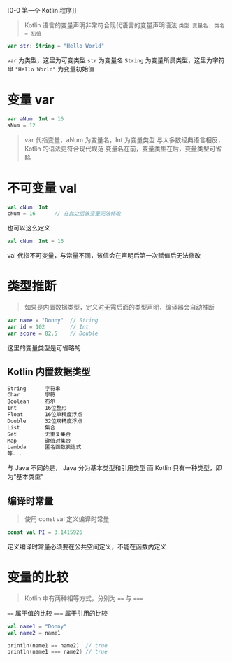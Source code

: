 [0-0 第一个 Kotlin 程序]]

> Kotlin 语言的变量声明非常符合现代语言的变量声明语法
> `类型 变量名: 类名 = 初值`

``` kotlin
var str: String = "Hello World"
```

`var` 为类型，这里为可变类型
`str` 为变量名
`String` 为变量所属类型，这里为字符串
`"Hello World"` 为变量初始值

# 变量 var

``` kotlin
var aNum: Int = 16
aNum = 12
```

> var 代指变量，aNum 为变量名，Int 为变量类型
> 与大多数经典语言相反，Kotlin 的语法更符合现代规范
> 变量名在前，变量类型在后，变量类型可省略

# 不可变量 val

``` kotlin
val cNum: Int
cNum = 16      // 在此之后该变量无法修改
```

也可以这么定义

``` kotlin
val cNum: Int = 16
```

val 代指不可变量，与常量不同，该值会在声明后第一次赋值后无法修改

# 类型推断

> 如果是内置数据类型，定义时无需后面的类型声明，编译器会自动推断

``` kotlin
var name = "Donny"  // String  
var id = 102        // Int  
var score = 82.5    // Double
```

这里的变量类型是可省略的

## Kotlin 内置数据类型

``` txt
String      字符串  
Char        字符  
Boolean     布尔  
Int         16位整形  
Float       16位单精度浮点  
Double      32位双精度浮点  
List        集合  
Set         无重复集合  
Map         键值对集合  
Lambda      匿名函数表达式  
等...
```

与 Java 不同的是， Java 分为基本类型和引用类型
而 Kotlin 只有一种类型，即为“基本类型”

## 编译时常量

> 使用 const val 定义编译时常量

``` kotlin
const val PI = 3.1415926
```

定义编译时常量必须要在公共空间定义，不能在函数内定义

# 变量的比较

> Kotlin 中有两种相等方式，分别为 `==` 与 `===`

`==` 属于值的比较
`===` 属于引用的比较

``` kotlin
val name1 = "Donny"
val name2 = name1

println(name1 == name2)  // true
println(name1 === name2) // true
```